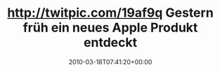 ---
retweeted: false
source: <a href="http://twitter.com" rel="nofollow">Twitter Web Client</a>
entities:
  hashtags: []
  symbols: []
  user_mentions: []
  urls: []
display_text_range:
- '0'
- '124'
favorite_count: '0'
id_str: '10661054115'
truncated: false
retweet_count: '0'
id: '10661054115'
created_at: Thu Mar 18 07:41:20 +0000 2010
favorited: false
full_text: http://twitpic.com/19af9q Gestern früh ein neues Apple Produkt entdeckt.
  Scheint ohne großen Buzz eingeführt worden zu sein.
lang: de
tags:
- pesos/twitter
date: '2010-03-18T07:41:20+00:00'
src: https://twitter.com/bascht/status/10661054115
original_url: https://twitter.com/bascht/status/10661054115
type: twitter_tweet
text: http://twitpic.com/19af9q Gestern früh ein neues Apple Produkt entdeckt. Scheint
  ohne großen Buzz eingeführt worden zu sein.
title: http://twitpic.com/19af9q Gestern früh ein neues Apple Produkt entdeckt

---